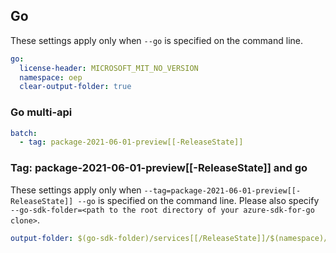## Go

These settings apply only when `--go` is specified on the command line.

```yaml $(go)
go:
  license-header: MICROSOFT_MIT_NO_VERSION
  namespace: oep
  clear-output-folder: true
```

### Go multi-api

``` yaml $(go) && $(multiapi)
batch:
  - tag: package-2021-06-01-preview[[-ReleaseState]]
```

### Tag: package-2021-06-01-preview[[-ReleaseState]] and go

These settings apply only when `--tag=package-2021-06-01-preview[[-ReleaseState]] --go` is specified on the command line.
Please also specify `--go-sdk-folder=<path to the root directory of your azure-sdk-for-go clone>`.

```yaml $(tag) == 'package-2021-06-01-preview[[-ReleaseState]]' && $(go)
output-folder: $(go-sdk-folder)/services[[/ReleaseState]]/$(namespace)/mgmt/2021-06-01-preview/$(namespace)
```
